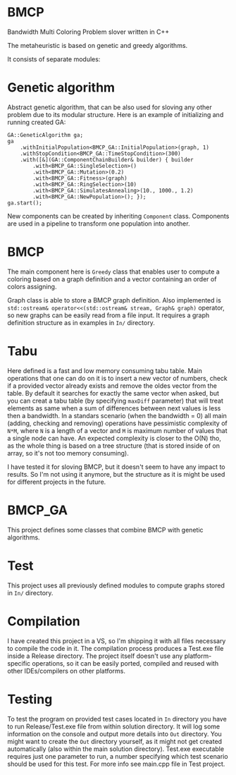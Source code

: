 # BMCP
Bandwidth Multi Coloring Problem slover written in C++

The metaheuristic is based on genetic and greedy algorithms. 

It consists of separate modules:

# Genetic algorithm
Abstract genetic algorithm, that can be also used for sloving any other problem due to its modular structure.
Here is an example of initializing and running created GA:
```
GA::GeneticAlgorithm ga;
ga
	.withInitialPopulation<BMCP_GA::InitialPopulation>(graph, 1)
	.withStopCondition<BMCP_GA::TimeStopCondition>(300)
	.with([&](GA::ComponentChainBuilder& builder) { builder
	    .with<BMCP_GA::SingleSelection>()
    	.with<BMCP_GA::Mutation>(0.2)
    	.with<BMCP_GA::Fitness>(graph)
    	.with<BMCP_GA::RingSelection>(10)
    	.with<BMCP_GA::SimulatesAnnealing>(10., 1000., 1.2)
    	.with<BMCP_GA::NewPopulation>(); });
ga.start();
```
New components can be created by inheriting ```Component``` class. Components are used in a pipeline to transform one population into another.

# BMCP
The main component here is ```Greedy``` class that enables user to compute a coloring based on a graph definition and a vector containing an order of colors assigning. 

Graph class is able to store a BMCP graph definition. 
Also implemented is ```std::ostream& operator<<(std::ostream& stream, Graph& graph)``` operator, so new graphs can be easily read from a file input. It requires a graph definition structure as in examples in ```In/``` directory.

# Tabu
Here defined is a fast and low memory consuming tabu table. Main operations that one can do on it is to insert a new vector of numbers, check if a provided vector already exists and remove the oldes vector from the table. By default it searches for exactly the same vector when asked, but you can creat a tabu table (by specifying ```maxDiff``` parameter) that will treat elements as same when a sum of differences between next values is less then a bandwidth.
In a standars scenario (when the bandwidth = 0) all main (adding, checking and removing) operations have pessimistic complexity of ```N*M```, where ```N``` is a length of a vector and ```M``` is maximum number of values that a single node can have. An expected complexity is closer to the O(N) tho, as the whole thing is based on a tree structure (that is stored inside of on array, so it's not too memory consuming). 

I have tested it for sloving BMCP, but it doesn't seem to have any impact to results. So I'm not using it anymore, but the structure as it is might be used for different projects in the future. 

# BMCP_GA
This project defines some classes that combine BMCP
 with genetic algorithms.

# Test
This project uses all previously defined modules to compute graphs stored in ```In/``` directory.

# Compilation
I have created this project in a VS, so I'm shipping it with all files necessary to compile the code in it. The compilation process produces a Test.exe file inside a Release directory. The project itself doesn't use any platform-specific operations, so it can be easily ported, compiled and reused with other IDEs/compilers on other platforms.

# Testing
To test the program on provided test cases located in ```In``` directory you have to run Release/Test.exe file from within solution directory. It will log some information on the console and output more details into ```Out``` directory. You might want to create the ```Out``` directory yourself, as it might not get created automatically (also within the main solution directory). Test.exe executable requires just one parameter to run, a number specifying which test scenario should be used for this test. For more info see main.cpp file in Test project.
